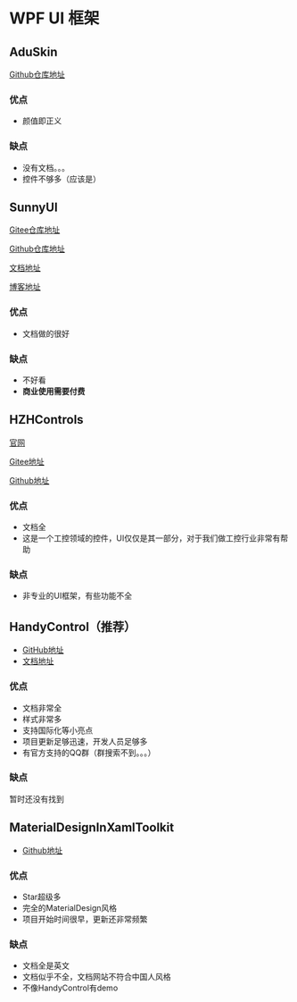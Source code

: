 # WPF UI 框架

## AduSkin

[Github仓库地址](https://github.com/aduskin/AduSkin)

### 优点

* 颜值即正义

### 缺点

* 没有文档。。。
* 控件不够多（应该是）

## SunnyUI

[Gitee仓库地址](https://gitee.com/yhuse/SunnyUI)

[Github仓库地址](https://github.com/yhuse/SunnyUI)

[文档地址](https://gitee.com/yhuse/SunnyUI/wikis/pages)

[博客地址](https://www.cnblogs.com/yhuse)

### 优点

* 文档做的很好

### 缺点

* 不好看
* **商业使用需要付费**

## HZHControls

[官网](http://www.hzhcontrols.com/)

[Gitee地址](https://gitee.com/kwwwvagaa/net_winform_custom_control)

[Github地址](https://github.com/kwwwvagaa/NetWinformControl)

### 优点

* 文档全
* 这是一个工控领域的控件，UI仅仅是其一部分，对于我们做工控行业非常有帮助

### 缺点

* 非专业的UI框架，有些功能不全

## HandyControl（推荐）

* [GitHub地址](https://github.com/HandyOrg/HandyControl)
* [文档地址](https://handyorg.github.io/)

### 优点

* 文档非常全
* 样式非常多
* 支持国际化等小亮点
* 项目更新足够迅速，开发人员足够多
* 有官方支持的QQ群（群搜索不到。。。）

### 缺点

暂时还没有找到

## MaterialDesignInXamlToolkit

* [Github地址](https://github.com/MaterialDesignInXAML/MaterialDesignInXamlToolkit)

### 优点

* Star超级多
* 完全的MaterialDesign风格
* 项目开始时间很早，更新还非常频繁

### 缺点

* 文档全是英文
* 文档似乎不全，文档网站不符合中国人风格
* 不像HandyControl有demo
